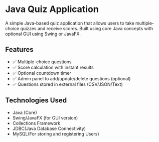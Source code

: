 # Java Quiz Application

A simple Java-based quiz application that allows users to take multiple-choice quizzes and receive scores. Built using core Java concepts with optional GUI using Swing or JavaFX.

## Features

- ✅ Multiple-choice questions
- ✅ Score calculation with instant results
- ✅ Optional countdown timer
- ✅ Admin panel to add/update/delete questions (optional)
- ✅ Questions stored in external files (CSV/JSON/Text)

## Technologies Used

- Java (Core)
- Swing/JavaFX (for GUI version)
- Collections Framework
- JDBC(Java Database Connectivity)
- MySQL(For storing and registering Users)
